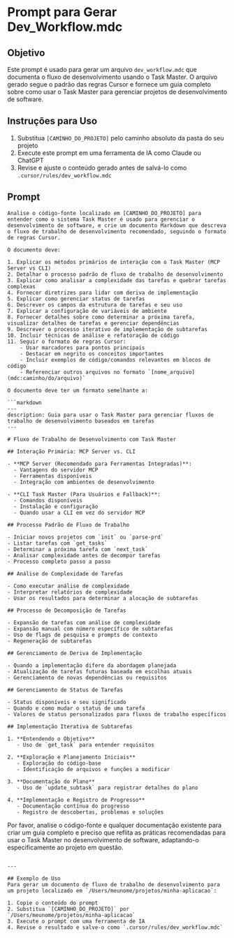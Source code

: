 # Prompt para Gerar Dev_Workflow.mdc

## Objetivo

Este prompt é usado para gerar um arquivo `dev_workflow.mdc` que documenta o fluxo de desenvolvimento usando o Task Master. O arquivo gerado segue o padrão das regras Cursor e fornece um guia completo sobre como usar o Task Master para gerenciar projetos de desenvolvimento de software.

## Instruções para Uso

1. Substitua `[CAMINHO_DO_PROJETO]` pelo caminho absoluto da pasta do seu projeto
2. Execute este prompt em uma ferramenta de IA como Claude ou ChatGPT
3. Revise e ajuste o conteúdo gerado antes de salvá-lo como `.cursor/rules/dev_workflow.mdc`

## Prompt

````
Analise o código-fonte localizado em [CAMINHO_DO_PROJETO] para entender como o sistema Task Master é usado para gerenciar o desenvolvimento de software, e crie um documento Markdown que descreva o fluxo de trabalho de desenvolvimento recomendado, seguindo o formato de regras Cursor.

O documento deve:

1. Explicar os métodos primários de interação com o Task Master (MCP Server vs CLI)
2. Detalhar o processo padrão de fluxo de trabalho de desenvolvimento
3. Explicar como analisar a complexidade das tarefas e quebrar tarefas complexas
4. Fornecer diretrizes para lidar com deriva de implementação
5. Explicar como gerenciar status de tarefas
6. Descrever os campos da estrutura de tarefas e seu uso
7. Explicar a configuração de variáveis de ambiente
8. Fornecer detalhes sobre como determinar a próxima tarefa, visualizar detalhes de tarefas e gerenciar dependências
9. Descrever o processo iterativo de implementação de subtarefas
10. Incluir técnicas de análise e refatoração de código
11. Seguir o formato de regras Cursor:
    - Usar marcadores para pontos principais
    - Destacar em negrito os conceitos importantes
    - Incluir exemplos de código/comandos relevantes em blocos de código
    - Referenciar outros arquivos no formato `[nome_arquivo](mdc:caminho/do/arquivo)`

O documento deve ter um formato semelhante a:

```markdown
---
description: Guia para usar o Task Master para gerenciar fluxos de trabalho de desenvolvimento baseados em tarefas
---

# Fluxo de Trabalho de Desenvolvimento com Task Master

## Interação Primária: MCP Server vs. CLI

- **MCP Server (Recomendado para Ferramentas Integradas)**:
  - Vantagens do servidor MCP
  - Ferramentas disponíveis
  - Integração com ambientes de desenvolvimento

- **CLI Task Master (Para Usuários e Fallback)**:
  - Comandos disponíveis
  - Instalação e configuração
  - Quando usar a CLI em vez do servidor MCP

## Processo Padrão de Fluxo de Trabalho

- Iniciar novos projetos com `init` ou `parse-prd`
- Listar tarefas com `get_tasks`
- Determinar a próxima tarefa com `next_task`
- Analisar complexidade antes de decompor tarefas
- Processo completo passo a passo

## Análise de Complexidade de Tarefas

- Como executar análise de complexidade
- Interpretar relatórios de complexidade
- Usar os resultados para determinar a alocação de subtarefas

## Processo de Decomposição de Tarefas

- Expansão de tarefas com análise de complexidade
- Expansão manual com número específico de subtarefas
- Uso de flags de pesquisa e prompts de contexto
- Regeneração de subtarefas

## Gerenciamento de Deriva de Implementação

- Quando a implementação difere da abordagem planejada
- Atualização de tarefas futuras baseada em escolhas atuais
- Gerenciamento de novas dependências ou requisitos

## Gerenciamento de Status de Tarefas

- Status disponíveis e seu significado
- Quando e como mudar o status de uma tarefa
- Valores de status personalizados para fluxos de trabalho específicos

## Implementação Iterativa de Subtarefas

1. **Entendendo o Objetivo**
   - Uso de `get_task` para entender requisitos

2. **Exploração e Planejamento Iniciais**
   - Exploração do código-base
   - Identificação de arquivos e funções a modificar

3. **Documentação do Plano**
   - Uso de `update_subtask` para registrar detalhes do plano

4. **Implementação e Registro de Progresso**
   - Documentação contínua do progresso
   - Registro de descobertas, problemas e soluções
````

Por favor, analise o código-fonte e qualquer documentação existente para criar um guia completo e preciso que reflita as práticas recomendadas para usar o Task Master no desenvolvimento de software, adaptando-o especificamente ao projeto em questão.

```

---

## Exemplo de Uso
Para gerar um documento de fluxo de trabalho de desenvolvimento para um projeto localizado em `/Users/meunome/projetos/minha-aplicacao`:

1. Copie o conteúdo do prompt
2. Substitua `[CAMINHO_DO_PROJETO]` por `/Users/meunome/projetos/minha-aplicacao`
3. Execute o prompt com uma ferramenta de IA
4. Revise o resultado e salve-o como `.cursor/rules/dev_workflow.mdc`
```

